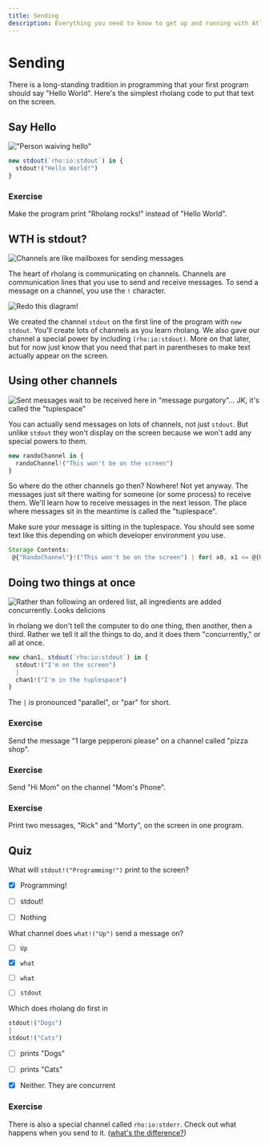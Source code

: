 ```yaml
---
title: Sending
description: Everything you need to know to get up and running with Atlaskit
---
```

# Sending 
There is a long-standing tradition in programming that your first program should say "Hello World". Here's the simplest rholang code to put that text on the screen.

## Say Hello

!["Person waiving hello"](./images/sending-helloWorld.png)

```javascript
new stdout(`rho:io:stdout`) in {
  stdout!("Hello World!")
}
```

### Exercise
Make the program print "Rholang rocks!" instead of "Hello World".

## WTH is stdout?

![Channels are like mailboxes for sending messages](./images/sending-mailbox.png)

The heart of rholang is communicating on channels. Channels are communication lines that you use to send and receive messages. To send a message on a channel, you use the `!` character.

![Redo this diagram!](./images/sending-sendSyntax.png)

We created the channel `stdout` on the first line of the program with `new stdout`. You'll create lots of channels as you learn rholang. We also gave our channel a special power by including `(rho:io:stdout)`. More on that later, but for now just know that you need that part in parentheses to make text actually appear on the screen.


## Using other channels

![Sent messages wait to be received here in "message purgatory"... JK, it's called the "tuplespace"](./images/sending-mailboxes.png)

You can actually send messages on lots of channels, not just `stdout`. But unlike `stdout` they won't display on the screen because we won't add any special powers to them.

```javascript
new randoChannel in {
  randoChannel!("This won't be on the screen")
}
```

So where do the other channels go then? Nowhere! Not yet anyway. The messages just sit there waiting for someone (or some process) to receive them. We'll learn how to receive messages in the next lesson. The place where messages sit in the meantime is called the "tuplespace".

Make sure your message is sitting in the tuplespace. You should see some text like this depending on which developer environment you use.

```javascript
Storage Contents:
 @{"RandoChannel"}!("This won't be on the screen") | for( x0, x1 <= @{Unforgeable(0x01)} ) { Nil } | for( x0, x1, x2, x3 <= @{"secp256k1Verify"} ) { Nil } | for( x0, x1 <= @{"sha256Hash"} ) { Nil } | for( x0, x1 <= @{Unforgeable(0x03)} ) { Nil } | for( x0, x1, x2, x3 <= @{"ed25519Verify"} ) { Nil } | for( x0, x1 <= @{"blake2b256Hash"} ) { Nil } | for( x0 <= @{Unforgeable(0x02)} ) { Nil } | for( x0 <= @{Unforgeable(0x00)} ) { Nil } | for( x0, x1 <= @{"keccak256Hash"} ) { Nil }
```



## Doing two things at once
![Rather than following an ordered list, all ingredients are added concurrently.  Looks delicions](./images/sending-cooking.png)

In rholang we don't tell the computer to do one thing, then another, then a third. Rather we tell it all the things to do, and it does them "concurrently," or all at once.

```javascript
new chan1, stdout(`rho:io:stdout`) in {
  stdout!("I'm on the screen")
  |
  chan1!("I'm in the tuplespace")
}

```

The `|` is pronounced "parallel", or "par" for short.


### Exercise
Send the message "1 large pepperoni please" on a channel called "pizza shop".

### Exercise
Send "Hi Mom" on the channel "Mom's Phone".

### Exercise
Print two messages, "Rick" and "Morty", on the screen in one program.



## Quiz

What will `stdout!("Programming!")` print to the screen?
- [x] Programming!
- [ ] stdout!
- [ ] Nothing


What channel does `what!("Up")` send a message on?
- [ ] `Up`
- [x] `what`
- [ ] `what`
- [ ] `stdout`


Which does rholang do first in

```javascript
stdout!("Dogs")
|
stdout!("Cats")
```
- [ ] prints "Dogs"
- [ ] prints "Cats"
- [x] Neither. They are concurrent


### Exercise
There is also a special channel called `rho:io:stderr`. Check out what happens when you send to it. ([what's the difference?](https://en.wikipedia.org/wiki/Standard_streams))
